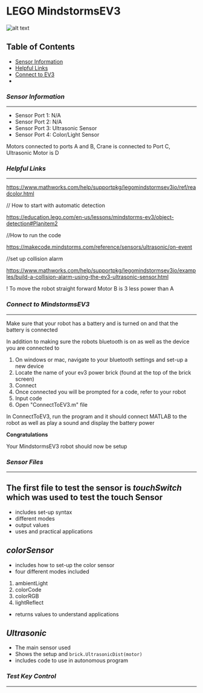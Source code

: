 # LEGO MindstormsEV3

![alt text](https://external-content.duckduckgo.com/iu/?u=https%3A%2F%2Fcdn.shopify.com%2Fs%2Ffiles%2F1%2F1402%2F8033%2Fproducts%2Fcompetitionmodel1_copy_700x700.jpg%3Fv%3D1533058720&f=1&nofb=1 "MindstormsEV3 Robot")



## **Table of Contents**

* [Sensor Information](https://github.com/Markay12/mindstormsEV3#sensor-information)
* [Helpful Links](https://github.com/Markay12/mindstormsEV3#helpful-links)
* [Connect to EV3](https://github.com/Markay12/mindstormsEV3#connect-to-mindstormsev3)
*




### *Sensor Information*
----------------------

+ Sensor Port 1: N/A
+ Sensor Port 2: N/A
+ Sensor Port 3: Ultrasonic Sensor
+ Sensor Port 4: Color/Light Sensor

Motors connected to ports A and B,
Crane is connected to Port C,
Ultrasonic Motor is D


### *Helpful Links*
----------------------

https://www.mathworks.com/help/supportpkg/legomindstormsev3io/ref/readcolor.html


// How to start with automatic detection

https://education.lego.com/en-us/lessons/mindstorms-ev3/object-detection#Planitem2

//How to run the code

https://makecode.mindstorms.com/reference/sensors/ultrasonic/on-event

//set up collision alarm

https://www.mathworks.com/help/supportpkg/legomindstormsev3io/examples/build-a-collision-alarm-using-the-ev3-ultrasonic-sensor.html

! To move the robot straight forward Motor B is 3 less power than A

### *Connect to MindstormsEV3*
------------------------------

Make sure that your robot has a battery and is turned on and that the battery is connected

In addition to making sure the robots bluetooth is on as well as the device you are connected to

1. On windows or mac, navigate to your bluetooth settings and set-up a new device
2. Locate the name of your ev3 power brick (found at the top of the brick screen)
3. Connect
4. Once connected you will be prompted for a code, refer to your robot
5. Input code
6. Open "ConnectToEV3.m" file

In ConnectToEV3, run the program and it should connect MATLAB to the robot as well as play a sound and display the battery power

**Congratulations**

Your MindstormsEV3 robot should now be setup

### *Sensor Files*
----------------------

The first file to test the sensor is _touchSwitch_ which was used to test the touch Sensor
---
* includes set-up syntax
* different modes
* output values
* uses and practical applications

_colorSensor_
---
* includes how to set-up the color sensor
* four different modes included
1. ambientLight
2. colorCode
3. colorRGB
4. lightReflect
* returns values to understand applications

_Ultrasonic_
---
* The main sensor used
* Shows the setup and ```brick.UltrasonicDist(motor)```
* includes code to use in autonomous program


### *Test Key Control*
---
